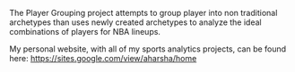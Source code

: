 The Player Grouping project attempts to group player into non traditional archetypes than uses newly created archetypes to analyze the ideal combinations of players for NBA lineups.

My personal website, with all of my sports analytics projects, can be found here: https://sites.google.com/view/aharsha/home

